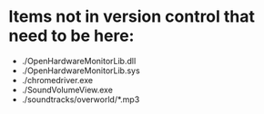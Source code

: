 # Items not in version control that need to be here:

- ./OpenHardwareMonitorLib.dll
- ./OpenHardwareMonitorLib.sys
- ./chromedriver.exe
- ./SoundVolumeView.exe
- ./soundtracks/overworld/*.mp3
